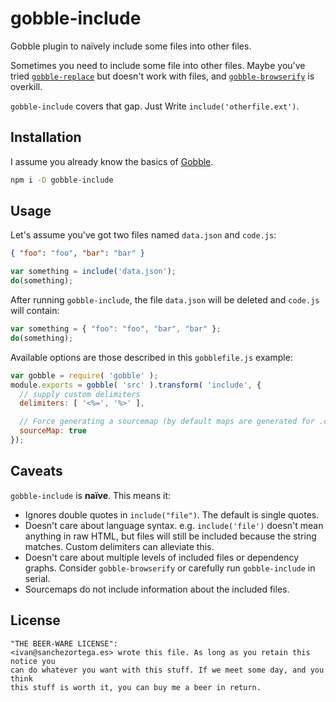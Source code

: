 # gobble-include

Gobble plugin to naïvely include some files into other files.

Sometimes you need to include some file into other files. Maybe you've tried [`gobble-replace`](https://github.com/gobblejs/gobble-replace) but doesn't work with files, and [`gobble-browserify`](https://github.com/gobblejs/gobble-browserify) is overkill.

`gobble-include` covers that gap. Just Write `include('otherfile.ext')`.


## Installation

I assume you already know the basics of [Gobble](https://github.com/gobblejs/gobble).

```bash
npm i -D gobble-include
```

## Usage

Let's assume you've got two files named `data.json` and `code.js`:

```json
{ "foo": "foo", "bar": "bar" }
```

```javascript
var something = include('data.json');
do(something);
```

After running `gobble-include`, the file `data.json` will be deleted and `code.js` will contain:

```javascript
var something = { "foo": "foo", "bar", "bar" };
do(something);
```


Available options are those described in this `gobblefile.js` example:

```javascript
var gobble = require( 'gobble' );
module.exports = gobble( 'src' ).transform( 'include', {
  // supply custom delimiters
  delimiters: [ '<%=', '%>' ],

  // Force generating a sourcemap (by default maps are generated for .css and .js)
  sourceMap: true
});
```

## Caveats

`gobble-include` is **naïve**. This means it:

* Ignores double quotes in `include("file")`. The default is single quotes.
* Doesn't care about language syntax. e.g. `include('file')` doesn't mean anything in raw HTML, but files will still be included because the string matches. Custom delimiters can alleviate this.
* Doesn't care about multiple levels of included files or dependency graphs. Consider `gobble-browserify` or carefully run `gobble-include` in serial.
* Sourcemaps do not include information about the included files.

## License

```
"THE BEER-WARE LICENSE":
<ivan@sanchezortega.es> wrote this file. As long as you retain this notice you
can do whatever you want with this stuff. If we meet some day, and you think
this stuff is worth it, you can buy me a beer in return.
```
